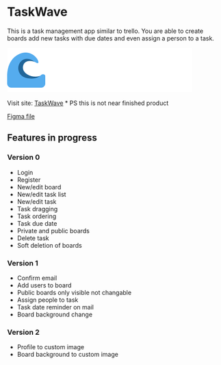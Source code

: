 # TaskWave
This is a task management app similar to trello. You are able to create boards add new tasks with due dates and even assign a person to a task.

![Logo of TaskWave](https://github.com/FarouqJalabi/TaskWave/blob/5ffaedb26d61b153837fe1ba19726212c602eb9c/public/Logo.png?raw=true)

Visit site: [TaskWave](https://taskwave-95876f6bfce4.herokuapp.com) * PS this is not near finished product

[Figma file](https://www.figma.com/file/hqOpRf1V8wm1M53AnW27gy/TaskWave?type=design&node-id=0-1&mode=design&t=18Czr5AlmXNK4Qcb-0)
## Features in progress

### Version 0
- Login
- Register
- New/edit board
- New/edit task list
- New/edit task
- Task dragging
- Task ordering
- Task due date
- Private and public boards
- Delete task
- Soft deletion of boards

### Version 1
- Confirm email
- Add users to board
- Public boards only visible not changable
- Assign people to task
- Task date reminder on mail
- Board background change

### Version 2
- Profile to custom image
- Board background to custom image
